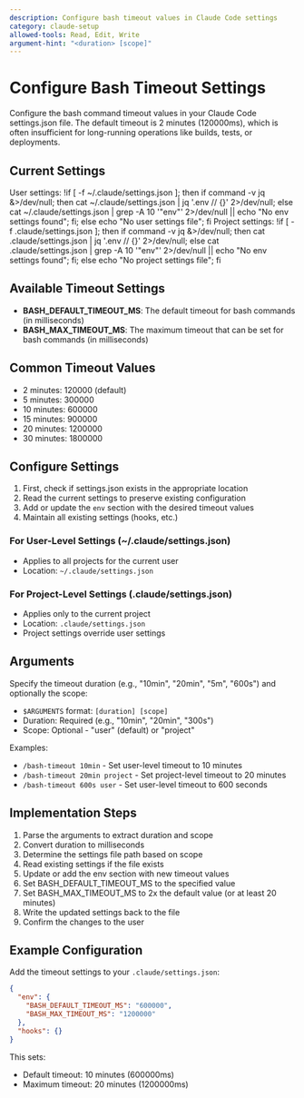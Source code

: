 ```yaml
---
description: Configure bash timeout values in Claude Code settings
category: claude-setup
allowed-tools: Read, Edit, Write
argument-hint: "<duration> [scope]"
---
```


# Configure Bash Timeout Settings

Configure the bash command timeout values in your Claude Code settings.json file. The default timeout is 2 minutes (120000ms), which is often insufficient for long-running operations like builds, tests, or deployments.

## Current Settings

User settings: !if [ -f ~/.claude/settings.json ]; then if command -v jq &>/dev/null; then cat ~/.claude/settings.json | jq '.env // {}' 2>/dev/null; else cat ~/.claude/settings.json | grep -A 10 '"env"' 2>/dev/null || echo "No env settings found"; fi; else echo "No user settings file"; fi
Project settings: !if [ -f .claude/settings.json ]; then if command -v jq &>/dev/null; then cat .claude/settings.json | jq '.env // {}' 2>/dev/null; else cat .claude/settings.json | grep -A 10 '"env"' 2>/dev/null || echo "No env settings found"; fi; else echo "No project settings file"; fi

## Available Timeout Settings

- **BASH_DEFAULT_TIMEOUT_MS**: The default timeout for bash commands (in milliseconds)
- **BASH_MAX_TIMEOUT_MS**: The maximum timeout that can be set for bash commands (in milliseconds)

## Common Timeout Values

- 2 minutes: 120000 (default)
- 5 minutes: 300000
- 10 minutes: 600000
- 15 minutes: 900000
- 20 minutes: 1200000
- 30 minutes: 1800000

## Configure Settings

1. First, check if settings.json exists in the appropriate location
2. Read the current settings to preserve existing configuration
3. Add or update the `env` section with the desired timeout values
4. Maintain all existing settings (hooks, etc.)

### For User-Level Settings (~/.claude/settings.json)
- Applies to all projects for the current user
- Location: `~/.claude/settings.json`

### For Project-Level Settings (.claude/settings.json)
- Applies only to the current project
- Location: `.claude/settings.json`
- Project settings override user settings

## Arguments

Specify the timeout duration (e.g., "10min", "20min", "5m", "600s") and optionally the scope:
- `$ARGUMENTS` format: `[duration] [scope]`
- Duration: Required (e.g., "10min", "20min", "300s")
- Scope: Optional - "user" (default) or "project"

Examples:
- `/bash-timeout 10min` - Set user-level timeout to 10 minutes
- `/bash-timeout 20min project` - Set project-level timeout to 20 minutes
- `/bash-timeout 600s user` - Set user-level timeout to 600 seconds

## Implementation Steps

1. Parse the arguments to extract duration and scope
2. Convert duration to milliseconds
3. Determine the settings file path based on scope
4. Read existing settings if the file exists
5. Update or add the env section with new timeout values
6. Set BASH_DEFAULT_TIMEOUT_MS to the specified value
7. Set BASH_MAX_TIMEOUT_MS to 2x the default value (or at least 20 minutes)
8. Write the updated settings back to the file
9. Confirm the changes to the user

## Example Configuration

Add the timeout settings to your `.claude/settings.json`:

```json
{
  "env": {
    "BASH_DEFAULT_TIMEOUT_MS": "600000",
    "BASH_MAX_TIMEOUT_MS": "1200000"
  },
  "hooks": {}
}
```

This sets:
- Default timeout: 10 minutes (600000ms)
- Maximum timeout: 20 minutes (1200000ms)